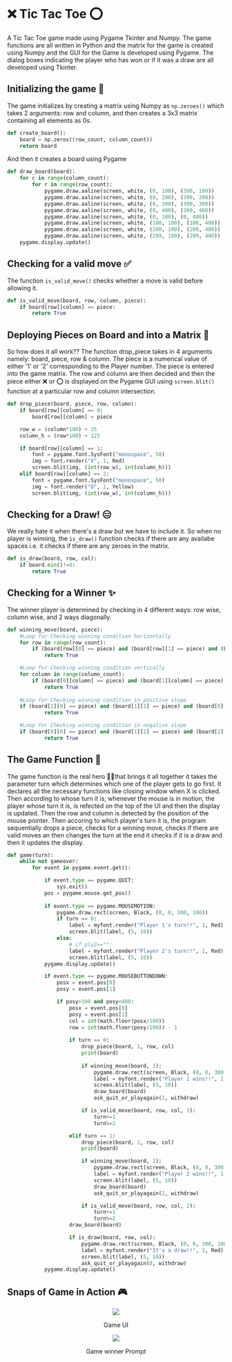 # ❌ Tic Tac Toe ⭕
A Tic Tac Toe game made using Pygame Tkinter and Numpy. The game functions are all written in Python and the matrix for the game is created using Numpy and the GUI for the Game is developed using Pygame. The dialog boxes indicating the player who has won or if it was a draw are all developed using Tkinter.

## Initializing the game 👾
The game initializes by creating a matrix using Numpy as `np.zeroes()` which takes 2 arguments: row and column, and then creates a 3x3 matrix containing all elements as 0s.
```Python
def create_board():
    board = np.zeros((row_count, column_count))
    return board
```
And then it creates a board using Pygame
```Python
def draw_board(board):
    for c in range(column_count):
        for r in range(row_count):
            pygame.draw.aaline(screen, white, (0, 100), (300, 100))
            pygame.draw.aaline(screen, white, (0, 200), (300, 200))
            pygame.draw.aaline(screen, white, (0, 300), (300, 300))
            pygame.draw.aaline(screen, white, (0, 400), (300, 400))
            pygame.draw.aaline(screen, white, (0, 100), (0, 400))
            pygame.draw.aaline(screen, white, (100, 100), (100, 400))
            pygame.draw.aaline(screen, white, (200, 100), (200, 400))
            pygame.draw.aaline(screen, white, (299, 100), (299, 400))
    pygame.display.update()
```

## Checking for a valid move ✅
The function `is_valid_move()` checks whether a move is valid before allowing it. 
```Python
def is_valid_move(board, row, column, piece):
    if board[row][column] == piece:
        return True
```

## Deploying Pieces on Board and into a Matrix 🤔
So how does it all work?? The function drop_piece takes in 4 arguments namely: board, piece, row & column. The piece is a numerical value of either '1' or '2' corresponding to the Player number. The piece is entered into the game matrix. The row and column are then decided and then the piece either ❌ or ⭕ is displayed on the Pygame GUI using `screen.blit()` function at a particular row and column intersection.
```Python
def drop_piece(board, piece, row, column):
    if board[row][column] == 0:
        board[row][column] = piece

    row_w = (column*100) + 35
    column_h = (row*100) + 125

    if board[row][column] == 1:
        font = pygame.font.SysFont("monospace", 50)
        img = font.render("X", 1, Red)
        screen.blit(img, (int(row_w), int(column_h)))
    elif board[row][column] == 2:
        font = pygame.font.SysFont("monospace", 50)
        img = font.render("O", 1, Yellow)
        screen.blit(img, (int(row_w), int(column_h)))

```

## Checking for a Draw! 😑
We really hate it when there's a draw but we have to include it. So when no player is winning, the `is_draw()` function checks if there are any availabe spaces i.e. it checks if there are any zeroes in the matrix.
```Python
def is_draw(board, row, col):
    if board.min()!=0:
        return True
```

## Checking for a Winner ✨
The winner player is determined by checking in 4 different ways: row wise, column wise, and 2 ways diagonally.
```Python
def winning_move(board, piece):
    #Loop for Checking winning condition horizontally
    for row in range(row_count):
        if (board[row][0] == piece) and (board[row][1] == piece) and (board[row][2] == piece):
            return True

    #Loop for Checking winning condition vertically
    for column in range(column_count):
        if (board[0][column] == piece) and (board[1][column] == piece) and (board[2][column] == piece):
            return True
        
    #Loop for Checking winning condition in positive slope
    if (board[2][0] == piece) and (board[1][1] == piece) and (board[0][2] == piece):
            return True

    #Loop for Checking winning condition in negative slope
    if (board[0][0] == piece) and (board[1][1] == piece) and (board[2][2] == piece):
            return True
```

## The Game Function 👑
The game function is the real hero 🐱‍🏍that brings it all together it takes the parameter turn which determines which one of the player gets to go first. It declares all the necessary functions like closing window when X is clicked. Then according to whose turn it is, whenever the mouse is in motion, the player whose turn it is, is refected on the top of the UI and then the display is updated. Then the row and column is detected by the position of the mouse pointer. Then accoring to which player's turn it is, the program sequentially drops a piece, checks for a winning move, checks if there are valid moves an then changes the turn at the end it checks if it is a draw and then it updates the display.
```Python
def game(turn):
    while not gameover:
        for event in pygame.event.get():

            if event.type == pygame.QUIT:
                sys.exit()
            pos = pygame.mouse.get_pos()
            
            if event.type == pygame.MOUSEMOTION:
                pygame.draw.rect(screen, Black, (0, 0, 300, 100))
                if turn == 0:
                    label = myfont.render("Player 1's turn!!", 1, Red)
                    screen.blit(label, (5, 10))
                else:
                    # if ply2=="":
                    label = myfont.render("Player 2's turn!!", 1, Red)
                    screen.blit(label, (5, 10))
            pygame.display.update()

            if event.type == pygame.MOUSEBUTTONDOWN:
                posx = event.pos[0]
                posy = event.pos[1]

                if posy>100 and posy<400:                        
                    posx = event.pos[0]
                    posy = event.pos[1]
                    col = int(math.floor(posx/100))
                    row = int(math.floor(posy/100)) - 1
                
                    if turn == 0:
                        drop_piece(board, 1, row, col)
                        print(board)
                        
                        if winning_move(board, 1):
                            pygame.draw.rect(screen, Black, (0, 0, 300, 100))
                            label = myfont.render("Player 1 wins!!", 1, Red)
                            screen.blit(label, (5, 10))
                            draw_board(board)
                            ask_quit_or_playagain(1, withdraw)

                        if is_valid_move(board, row, col, 1):
                            turn+=1
                            turn%=2

                    elif turn == 1:
                        drop_piece(board, 2, row, col)
                        print(board)

                        if winning_move(board, 2):
                            pygame.draw.rect(screen, Black, (0, 0, 300, 100))
                            label = myfont.render("Player 2 wins!!", 1, Red)
                            screen.blit(label, (5, 10))
                            draw_board(board)
                            ask_quit_or_playagain(2, withdraw)

                        if is_valid_move(board, row, col, 2):
                            turn+=1
                            turn%=2
                    draw_board(board)

                    if is_draw(board, row, col):
                        pygame.draw.rect(screen, Black, (0, 0, 300, 100))
                        label = myfont.render("It's a draw!!", 1, Red)
                        screen.blit(label, (5, 10))
                        ask_quit_or_playagain(0, withdraw)
            pygame.display.update()
```

## Snaps of Game in Action 🎮
<p align=center>
  <img src="Resources/UI.svg">
  <p align=center>Game UI</p>
</p>

<p align=center>
  <img src="Resources/Dialog.svg">
  <p align=center>Game winner Prompt</p>
</p>
